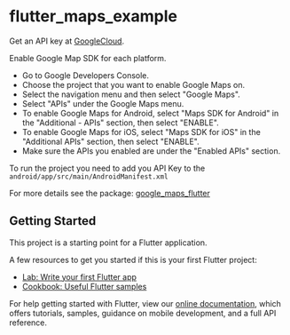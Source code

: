 # flutter_maps_example

Get an API key at [GoogleCloud](https://cloud.google.com/maps-platform/).

Enable Google Map SDK for each platform.

- Go to Google Developers Console.
- Choose the project that you want to enable Google Maps on.
- Select the navigation menu and then select "Google Maps".
- Select "APIs" under the Google Maps menu.
- To enable Google Maps for Android, select "Maps SDK for Android" in the "Additional - APIs" section, then select "ENABLE".
- To enable Google Maps for iOS, select "Maps SDK for iOS" in the "Additional APIs" section, then select "ENABLE".
- Make sure the APIs you enabled are under the "Enabled APIs" section.

To run the project you need to add you API Key to the `android/app/src/main/AndroidManifest.xml`

For more details see the package: [google_maps_flutter](https://pub.dev/packages/google_maps_flutter)

## Getting Started

This project is a starting point for a Flutter application.

A few resources to get you started if this is your first Flutter project:

- [Lab: Write your first Flutter app](https://flutter.dev/docs/get-started/codelab)
- [Cookbook: Useful Flutter samples](https://flutter.dev/docs/cookbook)

For help getting started with Flutter, view our
[online documentation](https://flutter.dev/docs), which offers tutorials,
samples, guidance on mobile development, and a full API reference.

